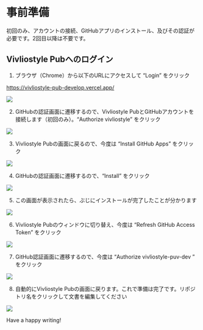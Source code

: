 # 事前準備

初回のみ、アカウントの接続、GitHubアプリのインストール、及びその認証が必要です。2回目以降は不要です。

## Vivliostyle Pubへのログイン

1. ブラウザ（Chrome）から以下のURLにアクセスして “Login” をクリック

https://vivliostyle-pub-develop.vercel.app/

![ ](/images/get-an-account-and-login/login/fig-1.png)

2. GitHubの認証画面に遷移するので、Vivliostyle PubとGitHubアカウントを接続します（初回のみ）。“Authorize vivliostyle” をクリック 

![ ](/images/get-an-account-and-login/login/fig-2.png)

3. Vivliostyle Pubの画面に戻るので、今度は “Install GitHub Apps” をクリック

![ ](/images/get-an-account-and-login/login/fig-3.png)

4. GitHubの認証画面に遷移するので、“Install” をクリック

![ ](/images/get-an-account-and-login/login/fig-4.png)

5. この画面が表示されたら、ぶじにインストールが完了したことが分かります

![ ](/images/get-an-account-and-login/login/fig-5.png)

6. Vivliostyle Pubのウィンドウに切り替え、今度は “Refresh GitHub Access Token” をクリック

![ ](/images/get-an-account-and-login/login/fig-6.png)

7. GitHub認証画面に遷移するので、今度は “Authorize vivliostyle-puv-dev ” をクリック

![ ](/images/get-an-account-and-login/login/fig-7.png)

8. 自動的にVivliostyle Pubの画面に戻ります。これで準備は完了です。リポジトリ名をクリックして文書を編集してください

![ ](/images/get-an-account-and-login/login/fig-8.png)

Have a happy writing!
